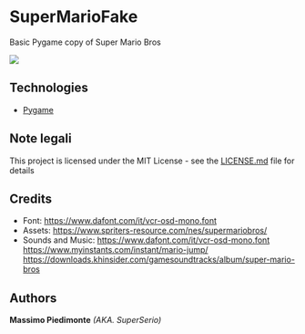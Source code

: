 # SuperMarioFake
Basic Pygame copy of Super Mario Bros

<img src="https://i.ibb.co/HNG5MC9/Immagine.png" />

## Technologies

* [Pygame](https://http://pygame.org/)

## Note legali

This project is licensed under the MIT License - see the [LICENSE.md](https://github.com/superserio/Vue-Sample-Blog/blob/master/LICENSE) file for details

## Credits

* Font: https://www.dafont.com/it/vcr-osd-mono.font
* Assets: https://www.spriters-resource.com/nes/supermariobros/
* Sounds and Music: https://www.dafont.com/it/vcr-osd-mono.font
                    https://www.myinstants.com/instant/mario-jump/
                    https://downloads.khinsider.com/gamesoundtracks/album/super-mario-bros

 ## Authors
 
 **Massimo Piedimonte** _(AKA. SuperSerio)_
